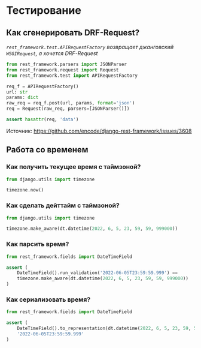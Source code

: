 # Тестирование

## Как сгенерировать DRF-Request?

_`rest_framework.test.APIRequestFactory` возвращает джанговский `WSGIRequest`, а хочется DRF-Request_

```python
from rest_framework.parsers import JSONParser
from rest_framework.request import Request
from rest_framework.test import APIRequestFactory

req_f = APIRequestFactory()
url: str
params: dict
raw_req = req_f.post(url, params, format='json')
req = Request(raw_req, parsers=[JSONParser()])

assert hasattr(req, 'data')
```

Источник: https://github.com/encode/django-rest-framework/issues/3608

## Работа со временем

### Как получить текущее время с таймзоной?

```python
from django.utils import timezone

timezone.now()
```

### Как сделать дейттайм с таймзоной?

```python
from django.utils import timezone

timezone.make_aware(dt.datetime(2022, 6, 5, 23, 59, 59, 999000))
```

### Как парсить время?

```python
from rest_framework.fields import DateTimeField

assert (
    DateTimeField().run_validation('2022-06-05T23:59:59.999') ==
    timezone.make_aware(dt.datetime(2022, 6, 5, 23, 59, 59, 999000))
)
```

### Как сериализовать время?

```python
from rest_framework.fields import DateTimeField

assert (
    DateTimeField().to_representation(dt.datetime(2022, 6, 5, 23, 59, 59, 999000)) ==
    '2022-06-05T23:59:59.999'
)
```
